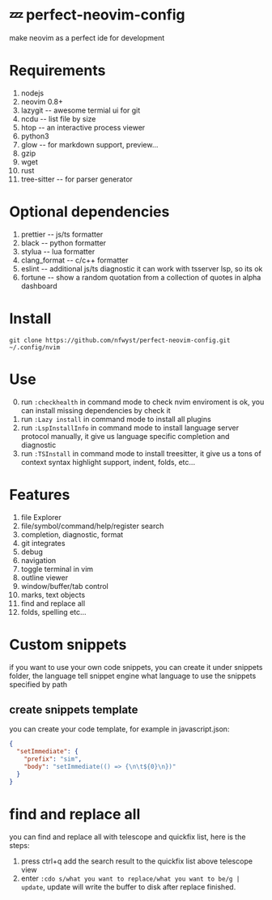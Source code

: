 # 💤 perfect-neovim-config

make neovim as a perfect ide for development

# Requirements

1. nodejs
2. neovim 0.8+
3. lazygit -- awesome termial ui for git
4. ncdu -- list file by size
5. htop -- an interactive process viewer
6. python3
7. glow -- for markdown support, preview...
8. gzip
9. wget
11. rust
12. tree-sitter -- for parser generator

# Optional dependencies

1. prettier -- js/ts formatter
2. black -- python formatter
3. stylua -- lua formatter
4. clang_format -- c/c++ formatter
5. eslint -- additional js/ts diagnostic it can work with tsserver lsp, so its ok
6. fortune -- show a random quotation from a collection of quotes in alpha dashboard

# Install

```shell
git clone https://github.com/nfwyst/perfect-neovim-config.git ~/.config/nvim
```

# Use

0. run `:checkhealth` in command mode to check nvim enviroment is ok, you can install missing dependencies by check it
1. run `:Lazy install` in command mode to install all plugins
2. run `:LspInstallInfo` in command mode to install language server protocol manually, it give us language specific completion and diagnostic
3. run `:TSInstall` in command mode to install treesitter, it give us a tons of context syntax highlight support, indent, folds, etc...

# Features

1. file Explorer
2. file/symbol/command/help/register search
3. completion, diagnostic, format
4. git integrates
5. debug
6. navigation
7. toggle terminal in vim
8. outline viewer
9. window/buffer/tab control
10. marks, text objects
11. find and replace all
12. folds, spelling etc...

# Custom snippets

if you want to use your own code snippets, you can create it under snippets folder,
the language tell snippet engine what language to use the snippets specified by path

## create snippets template

you can create your code template, for example in javascript.json:

```json
{
  "setImmediate": {
    "prefix": "sim",
    "body": "setImmediate(() => {\n\t${0}\n})"
  }
}
```

# find and replace all

you can find and replace all with telescope and quickfix list, here is the steps:
1. press ctrl+q add the search result to the quickfix list above telescope view
2. enter `:cdo s/what you want to replace/what you want to be/g | update`, update will write the buffer to disk after replace finished.
